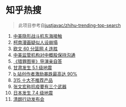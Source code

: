 # 知乎热搜

> 此项目参考自[justjavac/zhihu-trending-top-search](https://github.com/justjavac/zhihu-trending-top-search/blob/main/utils.ts)

<!-- BEGIN -->
  <!-- 最后更新时间:Thu Mar 17 2022 22:20:51 GMT+0000 (Coordinated Universal Time) -->
  1. [中美隐形战斗机东海接触](https://www.zhihu.com/search?q=中美隐形战斗机)
1. [柯南漫画疑似人设崩塌 ](https://www.zhihu.com/search?q=柯南)
1. [欧文 60 分篮网 4 连胜](https://www.zhihu.com/search?q=篮网)
1. [中美监管机构对中概股保持沟通](https://www.zhihu.com/search?q=中美监管机构)
1. [《猎罪图鉴》导演亲自答](https://www.zhihu.com/search?q=猎罪图鉴)
1. [甘肃发生 5.1 级地震](https://www.zhihu.com/search?q=甘肃地震)
1. [b 站创作者激励暴跌最高达 90% ](https://www.zhihu.com/search?q=哔哩哔哩)
1. [315 十大不推荐产品](https://www.zhihu.com/search?q=十大不推荐产品)
1. [张文宏称抗疫要有三个武器](https://www.zhihu.com/search?q=张文宏)
1. [日本发生 7.4 级地震](https://www.zhihu.com/search?q=日本地震)
1. [清朗行动发布会](https://www.zhihu.com/search?q=清朗行动)
  <!-- END -->